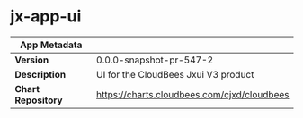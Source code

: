 # jx-app-ui

|App Metadata||
|---|---|
| **Version** | 0.0.0-snapshot-pr-547-2 |
| **Description** | UI for the CloudBees Jxui V3 product |
| **Chart Repository** | https://charts.cloudbees.com/cjxd/cloudbees |
